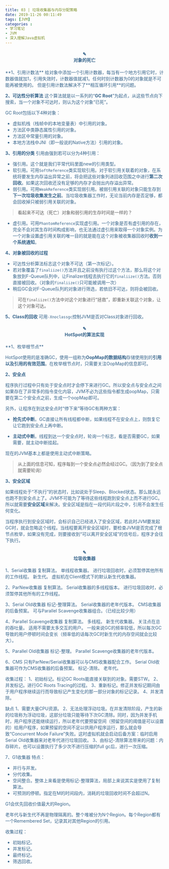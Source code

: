 ```yaml
---
title: 03 | 垃圾收集器与内存分配策略
date: 2019-11-26 00:11:49
tags: [JVM]
categories :
- 学习笔记
- JVM
- 深入理解Java虚拟机
---
```


<center> <h4><font color = "#36648B">✎</br>对象的死亡</center>
**1、引用计数法**
给对象中添加一个引用计数器，每当有一个地方引用它时，计数器值就加1，引用失效时，计数器值就减1。任何时刻计数器为0的对象就是不可能再被使用的。
但是引用计数法解决不了**相互循环引用**的问题。

**2、可达性分析算法**
这个算法就是以一系列的“**GC Root**”为起点，从这些节点向下搜索，当一个对象不可达时，则认为这个对象“已死”。

GC Root包括以下4种对象：
- 虚拟机栈（栈帧中的本地变量表）中引用的对象。
- 方法区中类静态属性引用的对象。
- 方法区中常量引用的对象。
- 本地方法栈中JNl（即一般说的Native方法）引用的对象。


**3、引用的分类**
引用由强到若可以分为4种引用：
- 强引用。这个就是我们平常代码里面new的引用类型。
- 软引用。可用`SoftReference`类实现软引用。对于软引用关联着的对象，在系统将要发生内存溢出异常之前，将会把这些对象列进回收范围之中进行**第二次回收**。如果这次回收还没有足够的内存才会抛出内存溢出异常。
- 弱引用。可用`WeakReference`类实现弱引用。被弱引用关联的对象只能生存到**下一次垃圾收集发生之前**。当垃圾收集器工作时，无论当前内存是否足够，都会回收掉只被弱引用关联的对象。
> 看起来不可达（死亡）对象和弱引用的生存时间是一样的？

-  虚引用。可用`PhantomReference`实现虚引用。一个对象是否有虚引用的存在，完全不会对其生存时间构成影响，也无法通过虚引用来取得一个对象实例。为一个对象设置虚引用关联的唯一目的就是能在这个对象被收集器回收时**收到一个系统通知**。

**4、对象被回收的过程**
- 可达性分析算法标志这个对象不可达（第一次标记）。
- 若对象覆盖了`finaliize()`方法并且之前没有执行过这个方法，那么将这个对象放到F-Queue队列中，让Finalizer线程去执行它的`finaliize()`方法。否则直接被回收。（对象的`finaliize()`只可能被调用一次）
- 稍后GC会对F-Queue队列的对象进行筛选，若依旧不可达，则将会被回收。
> 可在`finaliize()`方法中对这个对象进行“拯救”，即重新关联这个对象，让这个对象可达。

**5、Class的回收**
可用`-Xnoclassgc`控制JVM是否对Class对象进行回收。


<center> <h4><font color = "#36648B">✎</br>HotSpot的算法实现</center>
**1、枚举根节点**

HotSpot使用的是准确GC，使用一组称为**OopMap的数据结构**存储使用到的**引用以及引用的有效范围**。在枚举根节点时，只需要关注OopMap的信息即可。

**2、安全点**

程序执行过程中只有处于安全点时才会停下来进行GC。所以安全点与安全点之间如果存在了非常多的指令变化内容，JVM不必为这些指令都生成oopMap，只需要在第二个安全点之前，生成一个oopMap即可。

另外，让程序在到达安全点时“停下来”等待GC有两种方案：
- **抢先式中断**。GC直接让所有线程都中断，如果线程不在安全点上，则恢复它让它跑到安全点上再中断。

- **主动式中断**。线程到达一个安全点时，轮询一个标志，看是否需要GC，如果需要，就主动中断挂起。

现在的JVM基本上都是使用主动式中断策略。

> 从上面的信息可知，程序每到一个安全点必然会经过GC。（因为到了安全点就需要轮询）

**3、安全区域**

如果线程处于“不执行”的状态时，比如说处于Sleep、Blocked状态。那么就永远也跑不到安全点上了。JVM不可能为了等待这些线程跑到安全点上而不进行GC。所以就需要**安全区域**来解决。安全区域是指在一段代码片段之中，引用不会发生任何变化。

当程序执行到安全区域时，会标识自己已经进入了安全区域，若此时JVM要发起GC时，就会忽略这个线程。当线程要离开安全区域时，要检查JVM是否完成了根节点枚举，如果没有完成，则要接收到“可以离开安全区域”的信号后，程序才会往下执行。


<center> <h4><font color = "#36648B">✎</br>垃圾收集器</center>
1、Serial收集器
复制算法。
单线程收集器。
进行垃圾回收时，必须暂停其他所有的工作线程。
新生代。
虚拟机在Client模式下的默认新生代收集器。

2、ParNew收集器
复制算法。
Serial收集器的多线程版本。
进行垃圾回收时，必须暂停其他所有的工作线程。

3、Serial Old收集器
标记-整理算法。
Serial收集器的老年代版本。
CMS收集器的后备预案。
可与Parallel Scavenge收集器组合。（已经比较少用）

4、Parallel Scavenge收集器
复制算法。
多线程。
新生代收集器。
关注点在总的吞吐量。
适用不需要太多交互的用户。
一般来说GC的频率较低，所以每次GC导致的用户停顿时间会变长（频率低的话每次GC时新生代的内存空间就会比较大）。  

5、Parallel Old收集器
标记-整理。
Parallel Scavenge收集器的老年代版本。

6、CMS
只有ParNew/Serial收集器可以与CMS收集器配合工作。
Serial Old收集器可作为CMS收集器的后备预案。
标记-清除。
老年代。 

收集过程：
1、初始标记。标记GC Roots能直接关联到的对象。需要STW。
2、并发标记。进行GC Roots Tracing的过程。
3、重新标记。修正并发标记期间由于用户程序继续运行而导致标记产生变化的那一部分对象的标记记录。
4、并发清除。

缺点
1、需要大量CPU资源。
2、无法处理浮动垃圾。在并发清除阶段，产生的新的垃圾称为浮动垃圾，这部分垃圾只能等待下次GC清除。同时，因为并发手机时，用户程序还能继续运行，所以老年代要预留空间（预留空间的阈值是可以设置的）给用户程序，如果预留的空间不足以供用户程序运行，那么就会导致“Concurrent Mode Failure”失败。这时虚拟机就会启动后备方案：临时启用Serial Old收集器来对老年代进行垃圾回收。
3、由标记-清除算法带来的问题：内存碎片。也可以设置执行了多少次不进行压缩的full gc后，进行一次压缩。


7、G1收集器
特点：
- 并行与并发。
- 分代收集。
- 空间整合。整体上来看是使用标记-整理算法，局部上来说其实是使用了复制算法。
- 可预测的停顿。指定在M的时间段内，消耗的垃圾回收时间不会超过N。

G1会优先回收价值最大的Region。

老年代与新生代不再是物理隔离的。整个堆被分为N个Region。每个Region都有一个Remembered Set，记录其对其他Region的引用。

收集过程：
- 初始标记。
- 并发标记。
- 最终标记。
- 筛选回收。

